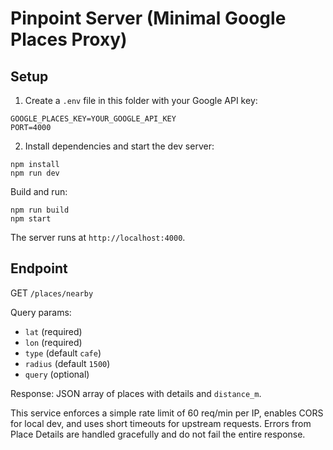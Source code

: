 # Pinpoint Server (Minimal Google Places Proxy)

## Setup

1. Create a `.env` file in this folder with your Google API key:

```
GOOGLE_PLACES_KEY=YOUR_GOOGLE_API_KEY
PORT=4000
```

2. Install dependencies and start the dev server:

```
npm install
npm run dev
```

Build and run:

```
npm run build
npm start
```

The server runs at `http://localhost:4000`.

## Endpoint

GET `/places/nearby`

Query params:
- `lat` (required)
- `lon` (required)
- `type` (default `cafe`)
- `radius` (default `1500`)
- `query` (optional)

Response: JSON array of places with details and `distance_m`.

This service enforces a simple rate limit of 60 req/min per IP, enables CORS for local dev, and uses short timeouts for upstream requests. Errors from Place Details are handled gracefully and do not fail the entire response.
